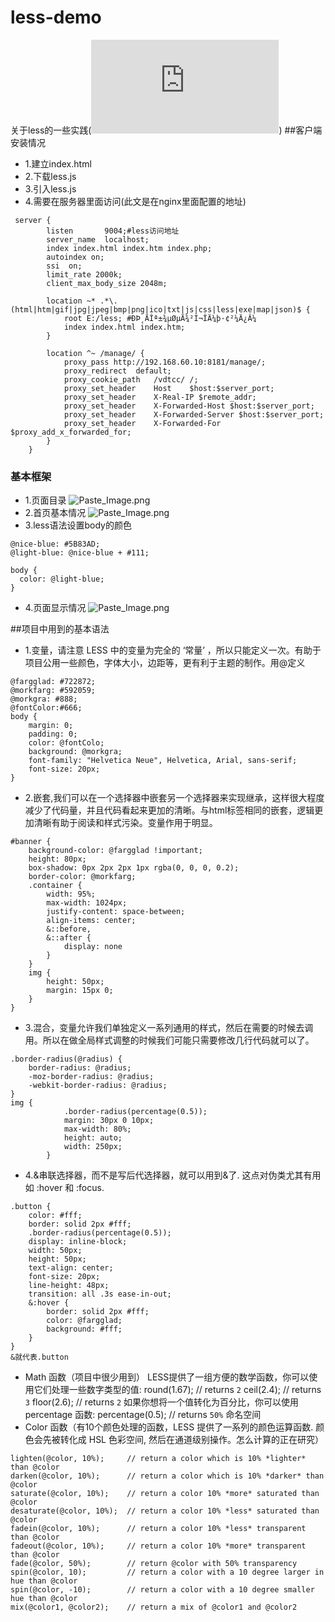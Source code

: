 # less-demo
关于less的一些实践(![查看demo点这里](https://holidaying.github.io/less-demo/index.html))
##客户端安装情况
* 1.建立index.html
* 2.下载less.js
* 3.引入less.js
* 4.需要在服务器里面访问(此文是在nginx里面配置的地址)
```
 server {
        listen       9004;#less访问地址
        server_name  localhost;
        index index.html index.htm index.php;
        autoindex on;
        ssi  on;
        limit_rate 2000k;
        client_max_body_size 2048m;

        location ~* .*\.(html|htm|gif|jpg|jpeg|bmp|png|ico|txt|js|css|less|exe|map|json)$ {
            root E:/less; #ÐÞ¸ÄÎª±¾µØµÄ¾²Ì¬ÎÄ¼þ·¢²¼Ä¿Â¼
            index index.html index.htm;
        }

        location ^~ /manage/ {
            proxy_pass http://192.168.60.10:8181/manage/;
            proxy_redirect  default;
            proxy_cookie_path   /vdtcc/ /;
            proxy_set_header    Host    $host:$server_port;
            proxy_set_header    X-Real-IP $remote_addr;
            proxy_set_header    X-Forwarded-Host $host:$server_port;
            proxy_set_header    X-Forwarded-Server $host:$server_port;
            proxy_set_header    X-Forwarded-For  $proxy_add_x_forwarded_for;
        }
    }
```
### 基本框架
* 1.页面目录
![Paste_Image.png](http://upload-images.jianshu.io/upload_images/2604175-1f895de8f743e4ad.png?imageMogr2/auto-orient/strip%7CimageView2/2/w/1240)
* 2.首页基本情况
![Paste_Image.png](http://upload-images.jianshu.io/upload_images/2604175-72cfaa6e5bffab88.png?imageMogr2/auto-orient/strip%7CimageView2/2/w/1240)
* 3.less语法设置body的颜色
```
@nice-blue: #5B83AD;
@light-blue: @nice-blue + #111;

body {
  color: @light-blue;
}
```
* 4.页面显示情况
![Paste_Image.png](http://upload-images.jianshu.io/upload_images/2604175-750aebba7fabf3a0.png?imageMogr2/auto-orient/strip%7CimageView2/2/w/1240)

##项目中用到的基本语法
* 1.变量，请注意 LESS 中的变量为完全的 ‘常量’ ，所以只能定义一次。有助于项目公用一些颜色，字体大小，边距等，更有利于主题的制作。用@定义
```
@fargglad: #722872;
@morkfarg: #592059;
@morkgra: #888;
@fontColor:#666;
body {
    margin: 0;
    padding: 0;
    color: @fontColo;
    background: @morkgra;
    font-family: "Helvetica Neue", Helvetica, Arial, sans-serif;
    font-size: 20px;
}
```
* 2.嵌套,我们可以在一个选择器中嵌套另一个选择器来实现继承，这样很大程度减少了代码量，并且代码看起来更加的清晰。与html标签相同的嵌套，逻辑更加清晰有助于阅读和样式污染。变量作用于明显。
```
#banner {
    background-color: @fargglad !important;
    height: 80px;
    box-shadow: 0px 2px 2px 1px rgba(0, 0, 0, 0.2);
    border-color: @morkfarg;
    .container {
        width: 95%;
        max-width: 1024px;
        justify-content: space-between;
        align-items: center;
        &::before,
        &::after {
            display: none
        }
    }
    img {
        height: 50px;
        margin: 15px 0;
    }
}
```
* 3.混合，变量允许我们单独定义一系列通用的样式，然后在需要的时候去调用。所以在做全局样式调整的时候我们可能只需要修改几行代码就可以了。
```
.border-radius(@radius) {
    border-radius: @radius;
    -moz-border-radius: @radius;
    -webkit-border-radius: @radius;
}
img {
            .border-radius(percentage(0.5));
            margin: 30px 0 10px;
            max-width: 80%;
            height: auto;
            width: 250px;
        }
```
* 4.&串联选择器，而不是写后代选择器，就可以用到&了. 这点对伪类尤其有用如 :hover 和 :focus.
```
.button {
    color: #fff;
    border: solid 2px #fff;
    .border-radius(percentage(0.5));
    display: inline-block;
    width: 50px;
    height: 50px;
    text-align: center;
    font-size: 20px;
    line-height: 48px;
    transition: all .3s ease-in-out;
    &:hover {
        border: solid 2px #fff;
        color: @fargglad;
        background: #fff;
    }
}
&就代表.button
```
* Math 函数（项目中很少用到）
LESS提供了一组方便的数学函数，你可以使用它们处理一些数字类型的值:
round(1.67); // returns `2`
ceil(2.4);   // returns `3`
floor(2.6);  // returns `2`
如果你想将一个值转化为百分比，你可以使用percentage 函数:
percentage(0.5); // returns `50%`
命名空间
* Color 函数（有10个颜色处理的函数，LESS 提供了一系列的颜色运算函数. 颜色会先被转化成 HSL 色彩空间, 然后在通道级别操作。怎么计算的正在研究）
```
lighten(@color, 10%);     // return a color which is 10% *lighter* than @color
darken(@color, 10%);      // return a color which is 10% *darker* than @color
saturate(@color, 10%);    // return a color 10% *more* saturated than @color
desaturate(@color, 10%);  // return a color 10% *less* saturated than @color
fadein(@color, 10%);      // return a color 10% *less* transparent than @color
fadeout(@color, 10%);     // return a color 10% *more* transparent than @color
fade(@color, 50%);        // return @color with 50% transparency
spin(@color, 10);         // return a color with a 10 degree larger in hue than @color
spin(@color, -10);        // return a color with a 10 degree smaller hue than @color
mix(@color1, @color2);    // return a mix of @color1 and @color2
```
  

